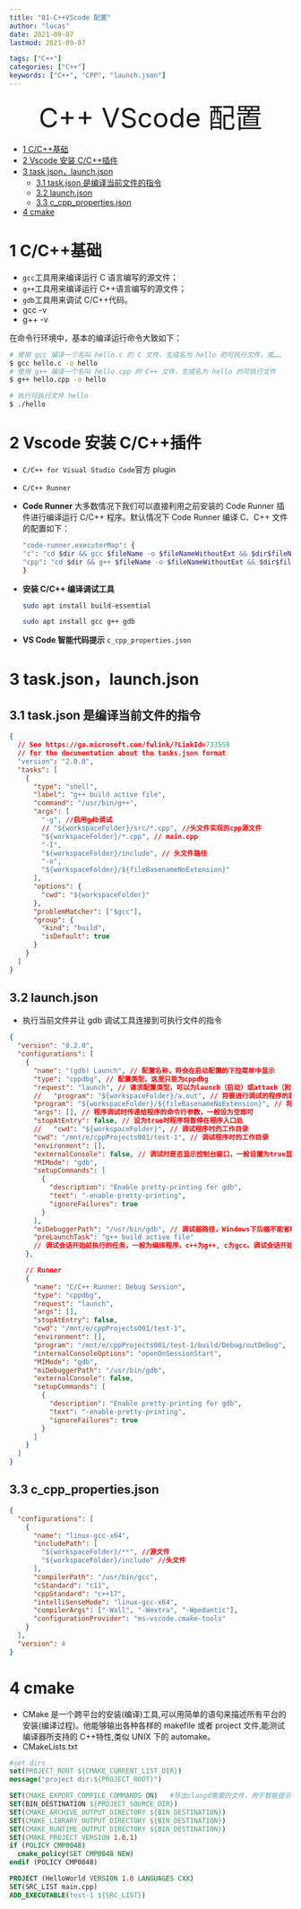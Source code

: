 ```yaml
---
title: "01-C++VScode 配置"
author: "lucas"
date: 2021-09-07
lastmod: 2021-09-07

tags: ["C++"]
categories: ["C++"]
keywords: ["C++", "CPP", "launch.json"]
---
```


<div align='center' ><font size='50'>C++ VScode 配置</font></div>

- [1 C/C++基础](#1-cc基础)
- [2 Vscode 安装 C/C++插件](#2-vscode-安装-cc插件)
- [3 task.json，launch.json](#3-taskjsonlaunchjson)
  - [3.1 task.json 是编译当前文件的指令](#31-taskjson-是编译当前文件的指令)
  - [3.2 launch.json](#32-launchjson)
  - [3.3 c_cpp_properties.json](#33-c_cpp_propertiesjson)
- [4 cmake](#4-cmake)

# 1 C/C++基础

- `gcc`工具用来编译运行 C 语言编写的源文件；
- `g++`工具用来编译运行 C++语言编写的源文件；
- `gdb`工具用来调试 C/C++代码。
- gcc -v
- g++ -v

在命令行环境中，基本的编译运行命令大致如下：

```bash
# 使用 gcc 编译一个名叫 hello.c 的 C 文件，生成名为 hello 的可执行文件，或……
$ gcc hello.c -o hello
# 使用 g++ 编译一个名叫 hello.cpp 的 C++ 文件，生成名为 hello 的可执行文件
$ g++ hello.cpp -o hello

# 执行可执行文件 hello
$ ./hello
```

# 2 Vscode 安装 C/C++插件

- `C/C++ for Visual Studio Code`官方 plugin
- `C/C++ Runner`
- **Code Runner** 大多数情况下我们可以直接利用之前安装的 Code Runner 插件进行编译运行 C/C++ 程序。默认情况下 Code Runner 编译 C、C++ 文件的配置如下：

  ```bash
  "code-runner.executorMap": {
  "c": "cd $dir && gcc $fileName -o $fileNameWithoutExt && $dir$fileNameWithoutExt",
  "cpp": "cd $dir && g++ $fileName -o $fileNameWithoutExt && $dir$fileNameWithoutExt",
  }
  ```

- **安装 C/C++ 编译调试工具**

  ```bash
  sudo apt install build-essential

  sudo apt install gcc g++ gdb
  ```

- **VS Code 智能代码提示** `c_cpp_properties.json`

# 3 task.json，launch.json

## 3.1 task.json 是编译当前文件的指令

```json
{
  // See https://go.microsoft.com/fwlink/?LinkId=733558
  // for the documentation about the tasks.json format
  "version": "2.0.0",
  "tasks": [
    {
      "type": "shell",
      "label": "g++ build active file",
      "command": "/usr/bin/g++",
      "args": [
        "-g", //启用gdb调试
        // "${workspaceFolder}/src/*.cpp", //头文件实现的cpp源文件
        "${workspaceFolder}/*.cpp", // main.cpp
        "-I",
        "${workspaceFolder}/include", // 头文件路径
        "-o",
        "${workspaceFolder}/${fileBasenameNoExtension}"
      ],
      "options": {
        "cwd": "${workspaceFolder}"
      },
      "problemMatcher": ["$gcc"],
      "group": {
        "kind": "build",
        "isDefault": true
      }
    }
  ]
}
```

## 3.2 launch.json

- 执行当前文件并让 gdb 调试工具连接到可执行文件的指令

```json
{
  "version": "0.2.0",
  "configurations": [
    {
      "name": "(gdb) Launch", // 配置名称，将会在启动配置的下拉菜单中显示
      "type": "cppdbg", // 配置类型，这里只能为cppdbg
      "request": "launch", // 请求配置类型，可以为launch（启动）或attach（附加）
      //   "program": "${workspaceFolder}/a.out", // 将要进行调试的程序的路径
      "program": "${workspaceFolder}/${fileBasenameNoExtension}", // 将要进行调试的程序的路径
      "args": [], // 程序调试时传递给程序的命令行参数，一般设为空即可
      "stopAtEntry": false, // 设为true时程序将暂停在程序入口处
      //   "cwd": "${workspaceFolder}", // 调试程序时的工作目录
      "cwd": "/mnt/e/cppProjects001/test-1", // 调试程序时的工作目录
      "environment": [],
      "externalConsole": false, // 调试时是否显示控制台窗口，一般设置为true显示控制台
      "MIMode": "gdb",
      "setupCommands": [
        {
          "description": "Enable pretty-printing for gdb",
          "text": "-enable-pretty-printing",
          "ignoreFailures": true
        }
      ],
      "miDebuggerPath": "/usr/bin/gdb", // 调试器路径，Windows下后缀不能省略，Linux下则去掉
      "preLaunchTask": "g++ build active file"
      // 调试会话开始前执行的任务，一般为编译程序，c++为g++, c为gcc。调试会话开始前执行的任务，一般为编译程序。与tasks.json的label相对应
    },

    // Runner
    {
      "name": "C/C++ Runner: Debug Session",
      "type": "cppdbg",
      "request": "launch",
      "args": [],
      "stopAtEntry": false,
      "cwd": "/mnt/e/cppProjects001/test-1",
      "environment": [],
      "program": "/mnt/e/cppProjects001/test-1/build/Debug/outDebug",
      "internalConsoleOptions": "openOnSessionStart",
      "MIMode": "gdb",
      "miDebuggerPath": "/usr/bin/gdb",
      "externalConsole": false,
      "setupCommands": [
        {
          "description": "Enable pretty-printing for gdb",
          "text": "-enable-pretty-printing",
          "ignoreFailures": true
        }
      ]
    }
  ]
}
```

## 3.3 c_cpp_properties.json

```json
{
  "configurations": [
    {
      "name": "linux-gcc-x64",
      "includePath": [
        "${workspaceFolder}/**", //源文件
        "${workspaceFolder}/include" //头文件
      ],
      "compilerPath": "/usr/bin/gcc",
      "cStandard": "c11",
      "cppStandard": "c++17",
      "intelliSenseMode": "linux-gcc-x64",
      "compilerArgs": ["-Wall", "-Wextra", "-Wpedantic"],
      "configurationProvider": "ms-vscode.cmake-tools"
    }
  ],
  "version": 4
}
```

# 4 cmake

- CMake 是一个跨平台的安装(编译)工具,可以用简单的语句来描述所有平台的安装(编译过程)。他能够输出各种各样的 makefile 或者 project 文件,能测试编译器所支持的 C++特性,类似 UNIX 下的 automake。
- CMakeLists.txt

```cmake
#set dirs
set(PROJECT_ROOT ${CMAKE_CURRENT_LIST_DIR})
message("project dir:${PROJECT_ROOT}")

SET(CMAKE_EXPORT_COMPILE_COMMANDS ON)   #导出clangd需要的文件，用于智能提示和基于语议的补全
SET(BIN_DESTINATION ${PROJECT_SOURCE_DIR})
SET(CMAKE_ARCHIVE_OUTPUT_DIRECTORY ${BIN_DESTINATION})
SET(CMAKE_LIBRARY_OUTPUT_DIRECTORY ${BIN_DESTINATION})
SET(CMAKE_RUNTIME_OUTPUT_DIRECTORY ${BIN_DESTINATION})
SET(CMAKE_PROJECT_VERSION 1.0.1)
if (POLICY CMP0048)
  cmake_policy(SET CMP0048 NEW)
endif (POLICY CMP0048)

PROJECT (HelloWorld VERSION 1.0 LANGUAGES CXX)
SET(SRC_LIST main.cpp)
ADD_EXECUTABLE(test-1 ${SRC_LIST})
```
